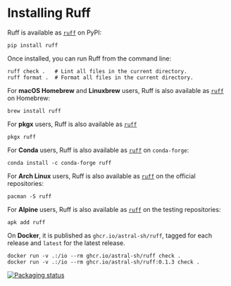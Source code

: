 # Installing Ruff

Ruff is available as [`ruff`](https://pypi.org/project/ruff/) on PyPI:

```shell
pip install ruff
```

Once installed, you can run Ruff from the command line:

```shell
ruff check .   # Lint all files in the current directory.
ruff format .  # Format all files in the current directory.
```

For **macOS Homebrew** and **Linuxbrew** users, Ruff is also available as [`ruff`](https://formulae.brew.sh/formula/ruff)
on Homebrew:

```shell
brew install ruff
```

For **pkgx** users, Ruff is also available as [`ruff`](https://pkgx.dev/pkgs/github.com/charliermarsh/ruff/)

```shell
pkgx ruff
```

For **Conda** users, Ruff is also available as [`ruff`](https://anaconda.org/conda-forge/ruff) on
`conda-forge`:

```shell
conda install -c conda-forge ruff
```

For **Arch Linux** users, Ruff is also available as [`ruff`](https://archlinux.org/packages/extra/x86_64/ruff/)
on the official repositories:

```shell
pacman -S ruff
```

For **Alpine** users, Ruff is also available as [`ruff`](https://pkgs.alpinelinux.org/package/edge/testing/x86_64/ruff)
on the testing repositories:

```shell
apk add ruff
```

On **Docker**, it is published as `ghcr.io/astral-sh/ruff`, tagged for each release and `latest` for
the latest release.

```shell
docker run -v .:/io --rm ghcr.io/astral-sh/ruff check .
docker run -v .:/io --rm ghcr.io/astral-sh/ruff:0.1.3 check .
```

[![Packaging status](https://repology.org/badge/vertical-allrepos/ruff-python-linter.svg?exclude_unsupported=1)](https://repology.org/project/ruff-python-linter/versions)
